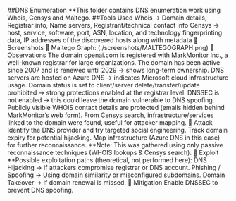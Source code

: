 ##DNS Enumeration
**This folder contains DNS enumeration work using Whois, Censys and Maltego.
##Tools Used
Whois → Domain details, Registrar info, Name servers, Registrant/technical contact info
Censys → host, service, software, port, ASN, location, and technology fingerprinting data, IP addresses of the discovered hosts along with metadata
🔹 Screenshots
📌 Maltego Graph:
(./screenshots/MALTEGOGRAPH.png)
 📌 Observations
 The domain openai.com is registered with MarkMonitor Inc., a well-known registrar for large organizations.
 The domain has been active since 2007 and is renewed until 2029 → shows long-term ownership.
 DNS servers are hosted on Azure DNS → indicates Microsoft cloud infrastructure usage.
Domain status is set to client/server delete/transfer/update prohibited → strong protections enabled at the registrar level.
DNSSEC is not enabled → this could leave the domain vulnerable to DNS spoofing.
 Publicly visible WHOIS contact details are protected (emails hidden behind MarkMonitor’s web form).
 From Censys search, infrastructure/services linked to the domain were found, useful for attacker mapping.
 📌 Attack
 Identify the DNS provider and try targeted social engineering.
 Track domain expiry for potential hijacking.
 Map infrastructure (Azure DNS in this case) for further reconnaissance.
 **Note: This was gathered using only passive reconnaissance techniques (WHOIS lookups & Censys search).
 📌 Exploit
 **Possible exploitation paths (theoretical, not performed here):
 DNS Hijacking → If attackers compromise registrar or DNS account.
 Phishing / Spoofing → Using domain similarity or misconfigured subdomains.
 Domain Takeover → If domain renewal is missed.
 📌 Mitigation
 Enable DNSSEC to prevent DNS spoofing.
